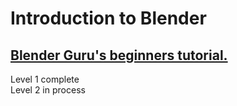 # Introduction to Blender 
## [Blender Guru's beginners tutorial.](https://www.youtube.com/watch?v=TPrnSACiTJ4)  
Level 1 complete  
Level 2 in process